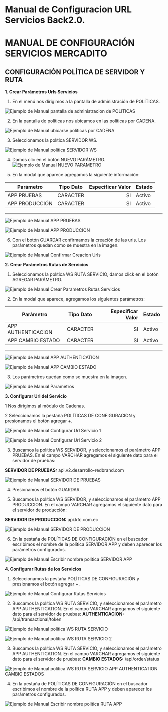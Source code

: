 # Manual de Configuracion URL Servicios Back2.0.
# MANUAL DE CONFIGURACIÓN SERVICIOS MERCADITO
## CONFIGURACIÓN POLÍTICA DE SERVIDOR Y RUTA
**1.	Crear Parámetros Urls Servicios**
1.	En el menú nos dirigimos a la pantalla de administración de POLÍTICAS.

![Ejemplo de Manual pantalla de administracion de POLITICAS](<Manual pantalla de administracion de POLITICAS.png>)

2.	En la pantalla de políticas nos ubicamos en las políticas por CADENA. 

![Ejemplo de Manual ubicarse politicas por CADENA](<Manual ubicarse politicas por CADENA.png>)

3.	Seleccionamos la política SERVIDOR WS.

![Ejemplo de Manual politica SERVIDOR WS](<Manual politica SERVIDOR WS.png>)

4.	Damos clic en el botón NUEVO PARÁMETRO.
![Ejemplo de Manual NUEVO PARAMETRO](<Manual NUEVO PARAMETRO.png>)

5.	En la modal que aparece agregamos la siguiente información:

| Parámetro | Tipo Dato | Especificar Valor | Estado |
| ---| :--------:| ---------:| -----|
| APP PRUEBAS	| CARACTER	|SI| Activo	|
| APP PRODUCCIÓN	| CARACTER	|SI| Activo	|
---

![Ejemplo de Manual APP PRUEBAS](<Manual APP PRUEBAS.png>)

![Ejemplo de Manual APP PRODUCCION](<Manual APP PRODUCCION.png>)

6.	Con el botón GUARDAR confirmamos la creación de las urls. Los parámetros quedan como se muestra en la imagen.

![Ejemplo de Manual Confirmar Creacion Urls](<Manual Confirmar Creacion Urls.png>)

**2.	Crear Parámetros Rutas de Servicios**
1.	Seleccionamos la política WS RUTA SERVICIO, damos click en el botón AGREGAR PARÁMETRO.

![Ejemplo de Manual Crear Parametros Rutas Servicios](<Manual Crear Parametros Rutas Servicios.png>)

2.	En la modal que aparece, agregamos los siguientes parámetros:

| Parámetro | Tipo Dato | Especificar Valor | Estado |
| ---| :--------:| ---------:| -----|
| APP AUTHENTICACION	| CARACTER	|SI| Activo	|
| APP CAMBIO ESTADO	| CARACTER	|SI| Activo	|
---
![Ejemplo de Manual APP AUTHENTICATION](<Manual APP AUTHENTICATION.png>)

![Ejemplo de Manual APP CAMBIO ESTADO](<Manual APP CAMBIO ESTADO.png>)

3.	Los parámetros quedan como se muestra en la imagen. 

![Ejemplo de Manual Parametros](<Manual Parametros.png>)

**3.	Configurar Url del Servicio**

1	Nos dirigimos al módulo de Cadenas.

2	Seleccionamos la pestaña POLÍTICAS DE CONFIGURACIÓN y presionamos el botón agregar +.

![Ejemplo de Manual Configurar Url Servicio 1](<Manual Configurar Url Servicio 1.png>)

![Ejemplo de Manual Configurar Url Servicio 2](<Manual Configurar Url Servicio 2.png>)

3.	Buscamos la política WS SERVIDOR, y seleccionamos el parámetro APP PRUEBAS. En el campo VARCHAR agregamos el siguiente dato para el servidor de pruebas: 

**SERVIDOR DE PRUEBAS:** api.v2.desarrollo-redbrand.com

![Ejemplo de Manual SERVIDOR DE PRUEBAS](<Manual SERVIDOR DE PRUEBAS.png>)

4.	Presionamos el botón GUARDAR.

5.	Buscamos la política WS SERVIDOR, y seleccionamos el parámetro APP PRODUCCION. En el campo VARCHAR agregamos el siguiente dato para el servidor de producción: 

**SERVIDOR DE PRODUCCIÓN:** api.kfc.com.ec

![Ejemplo de Manual SERVIDOR DE PRODUCCION](<Manual SERVIDOR DE PRODUCCION.png>)

6.	En la pestaña de POLÍTICAS DE CONFIGURACIÓN en el buscador escribimos el nombre de la política SERVIDOR APP y deben aparecer los parámetros configurados.

![Ejemplo de Manual Escribir nombre politica SERVIDOR APP](<Manual Escribir nombre politica SERVIDOR APP.png>)

**4.	Configurar Rutas de los Servicios**
1.	Seleccionamos la pestaña POLÍTICAS DE CONFIGURACIÓN y presionamos el botón agregar +.

![Ejemplo de Manual Configurar Rutas Servicios](<Manual Configurar Rutas Servicios.png>)

2.	Buscamos la política WS RUTA SERVICIO, y seleccionamos el parámetro APP AUTHENTICATION. En el campo VARCHAR agregamos el siguiente dato para el servidor de pruebas: 
**AUTHENTICACION:** /api/transactional/token

![Ejemplo de Manual politica WS RUTA SERVICIO](<Manual politica WS RUTA SERVICIO.png>)

![Ejemplo de Manual politica WS RUTA SERVICIO 2](<Manual politica WS RUTA SERVICIO 2.png>)

3.	Buscamos la política WS RUTA SERVICIO, y seleccionamos el parámetro APP AUTHENTICATION. En el campo VARCHAR agregamos el siguiente dato para el servidor de pruebas: 
**CAMBIO ESTADOS:** /api/order/status

![Ejemplo de Manual politica WS RUTA SERVICIO APP AUTHENTICATION CAMBIO ESTADOS](<Manual politica WS RUTA SERVICIO APP AUTHENTICATION CAMBIO ESTADOS.png>)

4.	En la pestaña de POLÍTICAS DE CONFIGURACIÓN en el buscador escribimos el nombre de la política RUTA APP y deben aparecer los parámetros configurados.

![Ejemplo de Manual Escribir nombre politica RUTA APP](<Manual Escribir nombre politica RUTA APP.png>)
